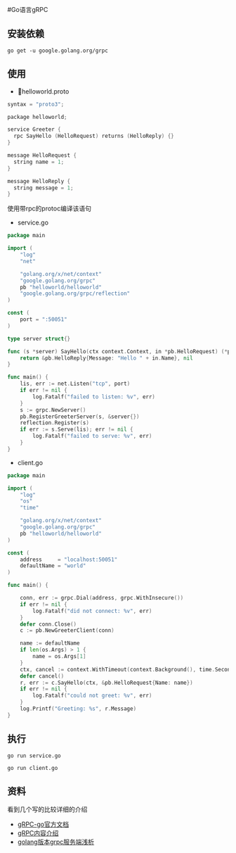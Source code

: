 #Go语言gRPC
## 安装依赖
`go get -u google.golang.org/grpc`

## 使用
- helloworld.proto
```c++
syntax = "proto3";

package helloworld;

service Greeter {
  rpc SayHello (HelloRequest) returns (HelloReply) {}
}

message HelloRequest {
  string name = 1;
}

message HelloReply {
  string message = 1;
}
```

使用带rpc的protoc编译该语句

- service.go
```go
package main

import (
	"log"
	"net"

	"golang.org/x/net/context"
	"google.golang.org/grpc"
	pb "helloworld/helloworld"
	"google.golang.org/grpc/reflection"
)

const (
	port = ":50051"
)

type server struct{}

func (s *server) SayHello(ctx context.Context, in *pb.HelloRequest) (*pb.HelloReply, error) {
	return &pb.HelloReply{Message: "Hello " + in.Name}, nil
}

func main() {
	lis, err := net.Listen("tcp", port)
	if err != nil {
		log.Fatalf("failed to listen: %v", err)
	}
	s := grpc.NewServer()
	pb.RegisterGreeterServer(s, &server{})
	reflection.Register(s)
	if err := s.Serve(lis); err != nil {
		log.Fatalf("failed to serve: %v", err)
	}
}
```
- client.go
```go
package main

import (
	"log"
	"os"
	"time"

	"golang.org/x/net/context"
	"google.golang.org/grpc"
	pb "helloworld/helloworld"
)

const (
	address     = "localhost:50051"
	defaultName = "world"
)

func main() {

	conn, err := grpc.Dial(address, grpc.WithInsecure())
	if err != nil {
		log.Fatalf("did not connect: %v", err)
	}
	defer conn.Close()
	c := pb.NewGreeterClient(conn)

	name := defaultName
	if len(os.Args) > 1 {
		name = os.Args[1]
	}
	ctx, cancel := context.WithTimeout(context.Background(), time.Second)
	defer cancel()
	r, err := c.SayHello(ctx, &pb.HelloRequest{Name: name})
	if err != nil {
		log.Fatalf("could not greet: %v", err)
	}
	log.Printf("Greeting: %s", r.Message)
}
```

## 执行
`go run service.go`

`go run client.go`

## 资料
看到几个写的比较详细的介绍
- [gRPC-go官方文档](http://doc.oschina.net/grpc?t=60133#client)
- [gRPC内容介绍](https://blog.csdn.net/phantom_111/article/details/74356739)
- [golang版本grpc服务端浅析](https://guidao.github.io/grpc_server.html)